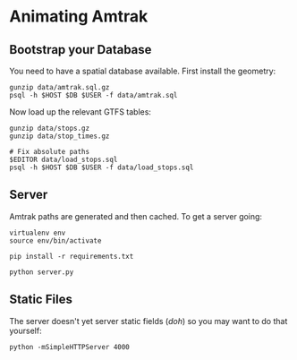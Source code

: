 Animating Amtrak
================

Bootstrap your Database
----------

You need to have a spatial database available. First install the
geometry:

```
gunzip data/amtrak.sql.gz
psql -h $HOST $DB $USER -f data/amtrak.sql
```

Now load up the relevant GTFS tables:

```
gunzip data/stops.gz
gunzip data/stop_times.gz

# Fix absolute paths
$EDITOR data/load_stops.sql
psql -h $HOST $DB $USER -f data/load_stops.sql
```

Server
----------

Amtrak paths are generated and then cached. To get a server going:

```
virtualenv env
source env/bin/activate

pip install -r requirements.txt

python server.py
```

Static Files
---------

The server doesn't yet server static fields (*doh*) so you may want to
do that yourself:

```
python -mSimpleHTTPServer 4000
```
